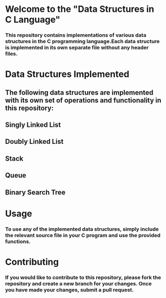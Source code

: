 # Welcome to the "Data Structures in C Language"

### This repository contains implementations of various data structures in the C programming language.Each data structure is implemented in its own separate file without any header files.

# Data Structures Implemented
## The following data structures are implemented with its own set of operations and functionality in this repository:
## Singly Linked List
## Doubly Linked List
## Stack
## Queue
## Binary Search Tree
# Usage
### To use any of the implemented data structures, simply include the relevant source file in your C program and use the provided functions.

# Contributing
### If you would like to contribute to this repository, please fork the repository and create a new branch for your changes. Once you have made your changes, submit a pull request.
